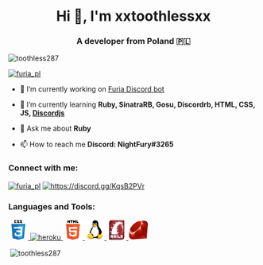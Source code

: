 <h1 align="center">Hi 👋, I'm xxtoothlessxx</h1>
<h3 align="center">A developer from Poland 🇵🇱</h3>

<p align="left"> <img src="https://komarev.com/ghpvc/?username=toothless287&label=Profile%20views&color=0e75b6&style=flat" alt="toothless287" /> </p>

<p align="left"> <a href="https://twitter.com/furia_pl" target="blank"><img src="https://img.shields.io/twitter/follow/furia_pl?logo=twitter&style=for-the-badge" alt="furia_pl" /></a> </p>

- 🔭 I’m currently working on [Furia Discord bot](https://github.com/Toothless287/TheNightFuryBOT)

- 🌱 I’m currently learning **Ruby, SinatraRB, Gosu, Discordrb, HTML, CSS, JS, [Discordjs](http://discord.js.org)**

- 💬 Ask me about **Ruby**

- 📫 How to reach me **Discord: NightFury#3265**

<h3 align="left">Connect with me:</h3>
<p align="left">
<a href="https://twitter.com/furia_pl" target="blank"><img align="center" src="https://raw.githubusercontent.com/rahuldkjain/github-profile-readme-generator/neutral-icons/src/images/icons/Social/twitter.svg" alt="furia_pl" height="30" width="40" /></a>
<a href="https://discord.gg/https://discord.gg/KqsB2PVr" target="blank"><img align="center" src="https://raw.githubusercontent.com/rahuldkjain/github-profile-readme-generator/neutral-icons/src/images/icons/Social/discord.svg" alt="https://discord.gg/KqsB2PVr" height="30" width="40" /></a>
</p>

<h3 align="left">Languages and Tools:</h3>
<p align="left"> <a href="https://www.w3schools.com/css/" target="_blank"> <img src="https://raw.githubusercontent.com/devicons/devicon/master/icons/css3/css3-original-wordmark.svg" alt="css3" width="40" height="40"/> </a> <a href="https://heroku.com" target="_blank"> <img src="https://www.vectorlogo.zone/logos/heroku/heroku-icon.svg" alt="heroku" width="40" height="40"/> </a> <a href="https://www.w3.org/html/" target="_blank"> <img src="https://raw.githubusercontent.com/devicons/devicon/master/icons/html5/html5-original-wordmark.svg" alt="html5" width="40" height="40"/> </a> <a href="https://www.linux.org/" target="_blank"> <img src="https://raw.githubusercontent.com/devicons/devicon/master/icons/linux/linux-original.svg" alt="linux" width="40" height="40"/> </a> <a href="https://rubyonrails.org" target="_blank"> <img src="https://raw.githubusercontent.com/devicons/devicon/master/icons/rails/rails-original-wordmark.svg" alt="rails" width="40" height="40"/> </a> <a href="https://www.ruby-lang.org/en/" target="_blank"> <img src="https://raw.githubusercontent.com/devicons/devicon/master/icons/ruby/ruby-original.svg" alt="ruby" width="40" height="40"/> </a> </p>

<p>&nbsp;<img align="center" src="https://github-readme-stats.vercel.app/api?username=toothless287&show_icons=true&locale=en" alt="toothless287" /></p>

